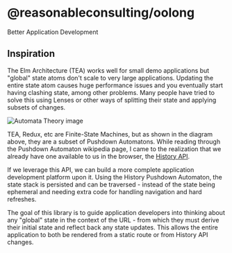 # @reasonableconsulting/oolong

Better Application Development

## Inspiration

The Elm Architecture (TEA) works well for small demo applications but "global" state atoms don't scale to very large applications. Updating the entire state atom causes huge performance issues and you eventually start having clashing state, among other problems. Many people have tried to solve this using Lenses or other ways of splitting their state and applying subsets of changes.

![Automata Theory image](https://upload.wikimedia.org/wikipedia/commons/thumb/a/a2/Automata_theory.svg/450px-Automata_theory.svg.png)

TEA, Redux, etc are Finite-State Machines, but as shown in the diagram above, they are a subset of Pushdown Automatons. While reading through the Pushdown Automaton wikipedia page, I came to the realization that we already have one available to us in the browser, the [History API](https://developer.mozilla.org/en-US/docs/Web/API/History).

If we leverage this API, we can build a more complete application development platform upon it. Using the History Pushdown Automaton, the state stack is persisted and can be traversed - instead of the state being ephemeral and needing extra code for handling navigation and hard refreshes.

The goal of this library is to guide application developers into thinking about any "global" state in the context of the URL - from which they must derive their initial state and reflect back any state updates. This allows the entire application to both be rendered from a static route or from History API changes.
